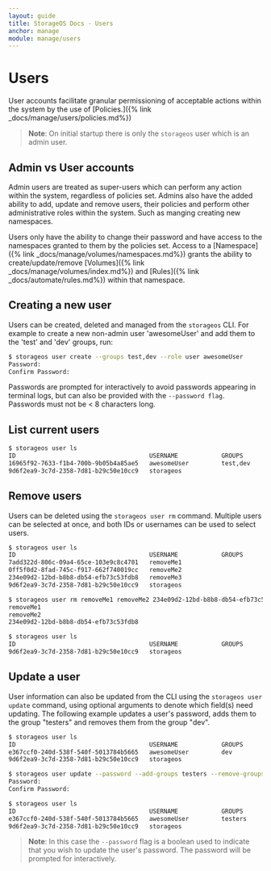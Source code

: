 ```yaml
---
layout: guide
title: StorageOS Docs - Users
anchor: manage
module: manage/users
---
```


# Users

User accounts facilitate granular permissioning of acceptable actions within the system by the use of [Policies.]({% link _docs/manage/users/policies.md%})

>**Note**: On initial startup there is only the `storageos` user which is an admin user.

## Admin vs User accounts

Admin users are treated as super-users which can perform any action within the system, regardless of policies set.
Admins also have the added ability to add, update and remove users, their policies and perform other administrative roles within the system.
Such as manging creating new namespaces.

Users only have the ability to change their password and have access to the namespaces granted to them by the policies set.
Access to a [Namespace]({% link _docs/manage/volumes/namespaces.md%}) grants the ability to create/update/remove
[Volumes]({% link _docs/manage/volumes/index.md%}) and [Rules]({% link _docs/automate/rules.md%}) within that namespace.

## Creating a new user

Users can be created, deleted and managed from the `storageos` CLI. For example to create a new non-admin user 'awesomeUser' and add them to the 'test' and 'dev' groups, run:

```bash
$ storageos user create --groups test,dev --role user awesomeUser
Password: 
Confirm Password: 
```

Passwords are prompted for interactively to avoid passwords appearing in terminal logs, but can also be provided with the `--password flag`.
Passwords must not be < 8 characters long.

## List current users

```bash
$ storageos user ls
ID                                     USERNAME            GROUPS              ROLE
16965f92-7633-f1b4-700b-9b05b4a85ae5   awesomeUser         test,dev            user
9d6f2ea9-3c7d-2358-7d81-b29c50e10cc9   storageos                               admin
```

## Remove users

Users can be deleted using the `storageos user rm` command. Multiple users can be selected at once, and both IDs or usernames can be used to select users.

```bash
$ storageos user ls
ID                                     USERNAME            GROUPS              ROLE
7add322d-806c-09a4-65ce-103e9c8c4701   removeMe1                               user
0ff5f0d2-8fad-745c-f917-662f740019cc   removeMe2                               user
234e09d2-12bd-b8b8-db54-efb73c53fdb8   removeMe3                               user
9d6f2ea9-3c7d-2358-7d81-b29c50e10cc9   storageos                               admin

$ storageos user rm removeMe1 removeMe2 234e09d2-12bd-b8b8-db54-efb73c53fdb8
removeMe1
removeMe2
234e09d2-12bd-b8b8-db54-efb73c53fdb8

$ storageos user ls
ID                                     USERNAME            GROUPS              ROLE
9d6f2ea9-3c7d-2358-7d81-b29c50e10cc9   storageos                               admin
```

## Update a user

User information can also be updated from the CLI using the `storageos user update` command, using optional arguments to denote which field(s) need updating.
The following example updates a user's password, adds them to the group "testers" and removes them from the group "dev".

```bash
$ storageos user ls
ID                                     USERNAME            GROUPS              ROLE
e367ccf0-240d-538f-540f-5013784b5665   awesomeUser         dev                 user
9d6f2ea9-3c7d-2358-7d81-b29c50e10cc9   storageos                               admin

$ storageos user update --password --add-groups testers --remove-groups dev awesomeUser
Password: 
Confirm Password: 

$ storageos user ls
ID                                     USERNAME            GROUPS              ROLE
e367ccf0-240d-538f-540f-5013784b5665   awesomeUser         testers             user
9d6f2ea9-3c7d-2358-7d81-b29c50e10cc9   storageos                               admin
```

>**Note**: In this case the `--password` flag is a boolean used to indicate that you wish to update the user's password.
The password will be prompted for interactively.
